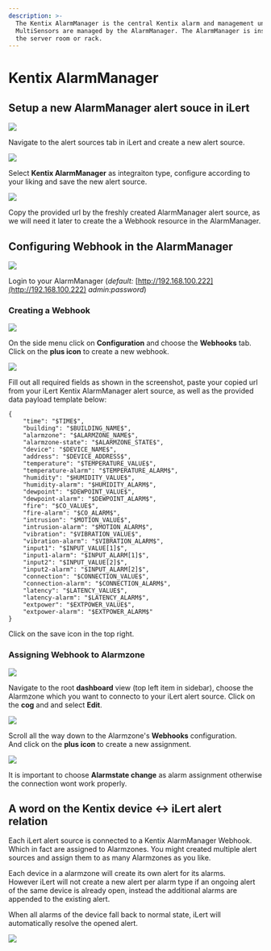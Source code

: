 ```yaml
---
description: >-
  The Kentix AlarmManager is the central Kentix alarm and management unit.
  MultiSensors are managed by the AlarmManager. The AlarmManager is installed in
  the server room or rack.
---
```


# Kentix AlarmManager

## Setup a new AlarmManager alert souce in iLert

![](<../.gitbook/assets/Screenshot 2020-08-19 at 10.13.37.png>)

Navigate to the alert sources tab in iLert and create a new alert source.

![](<../.gitbook/assets/Screenshot 2020-08-19 at 10.14.41.png>)

Select **Kentix AlarmManager** as integraiton type, configure according to your liking and save the new alert source.

![](<../.gitbook/assets/Screenshot 2020-08-19 at 10.15.46.png>)

Copy the provided url by the freshly created AlarmManager alert source, as we will need it later to create the a Webhook resource in the AlarmManager.

## Configuring Webhook in the AlarmManager

![](<../.gitbook/assets/Screenshot 2020-07-31 at 19.15.10.png>)

Login to your AlarmManager (_default:_ [http://192.168.100.222](http://192.168.100.222) _admin:password_)

### Creating a Webhook

![](<../.gitbook/assets/Screenshot 2020-07-31 at 19.16.46.png>)

On the side menu click on **Configuration** and choose the **Webhooks** tab.\
Click on the **plus icon** to create a new webhook.

![](<../.gitbook/assets/Screenshot 2020-07-31 at 19.18.40.png>)

Fill out all required fields as shown in the screenshot, paste your copied url from your iLert Kentix AlarmManager alert source, as well as the provided data payload template below:

```
{
    "time": "$TIME$",
    "building": "$BUILDING_NAME$",
    "alarmzone": "$ALARMZONE_NAME$",
    "alarmzone-state": "$ALARMZONE_STATE$",
    "device": "$DEVICE_NAME$",
    "address": "$DEVICE_ADDRESS$",
    "temperature": "$TEMPERATURE_VALUE$",
    "temperature-alarm": "$TEMPERATURE_ALARM$",
    "humidity": "$HUMIDITY_VALUE$",
    "humidity-alarm": "$HUMIDITY_ALARM$",
    "dewpoint": "$DEWPOINT_VALUE$",
    "dewpoint-alarm": "$DEWPOINT_ALARM$",
    "fire": "$CO_VALUE$",
    "fire-alarm": "$CO_ALARM$",
    "intrusion": "$MOTION_VALUE$",
    "intrusion-alarm": "$MOTION_ALARM$",
    "vibration": "$VIBRATION_VALUE$",
    "vibration-alarm": "$VIBRATION_ALARM$",
    "input1": "$INPUT_VALUE[1]$",
    "input1-alarm": "$INPUT_ALARM[1]$",
    "input2": "$INPUT_VALUE[2]$",
    "input2-alarm": "$INPUT_ALARM[2]$",
    "connection": "$CONNECTION_VALUE$",
    "connection-alarm": "$CONNECTION_ALARM$",
    "latency": "$LATENCY_VALUE$",
    "latency-alarm": "$LATENCY_ALARM$",
    "extpower": "$EXTPOWER_VALUE$",
    "extpower-alarm": "$EXTPOWER_ALARM$"
}
```

Click on the save icon in the top right.

### Assigning Webhook to Alarmzone

![](<../.gitbook/assets/Screenshot 2020-07-31 at 19.19.39.png>)

Navigate to the root **dashboard** view (top left item in sidebar), choose the Alarmzone which you want to connecto to your iLert alert source. Click on the **cog** and and select **Edit**.

![](<../.gitbook/assets/Screenshot 2020-08-18 at 15.14.12.png>)

Scroll all the way down to the Alarmzone's **Webhooks** configuration.\
And click on the **plus icon** to create a new assignment.

![](<../.gitbook/assets/screenshot-2020-08-18-at-15.14.17 (1).png>)

It is important to choose **Alarmstate change** as alarm assignment otherwise the connection wont work properly.

## A word on the Kentix device <-> iLert alert relation

Each iLert alert source is connected to a Kentix AlarmManager Webhook.\
Which in fact are assigned to Alarmzones. You might created multiple alert sources and assign them to as many Alarmzones as you like.

Each device in a alarmzone will create its own alert for its alarms.\
However iLert will not create a new alert per alarm type if an ongoing alert of the same device is already open, instead the additional alarms are appended to the existing alert.

When all alarms of the device fall back to normal state, iLert will automatically resolve the opened alert.

![](<../.gitbook/assets/Screenshot 2020-08-18 at 17.18.47.png>)
